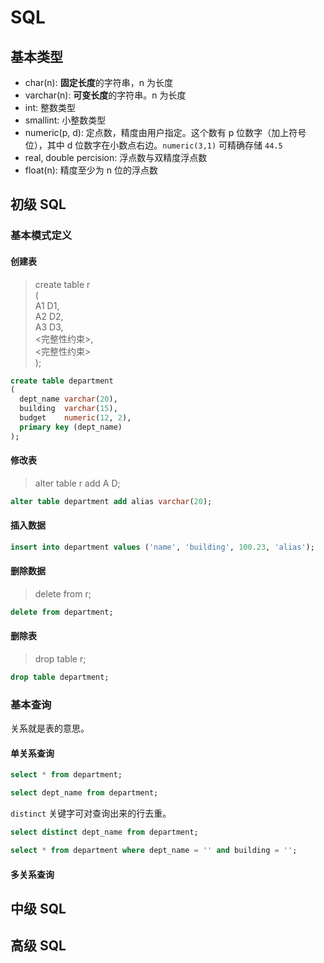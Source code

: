 # SQL #

## 基本类型 ##

* char(n): **固定长度**的字符串，n 为长度
* varchar(n): **可变长度**的字符串。n 为长度
* int: 整数类型
* smallint: 小整数类型
* numeric(p, d): 定点数，精度由用户指定。这个数有 p 位数字（加上符号位），其中 d
  位数字在小数点右边。`numeric(3,1)` 可精确存储 `44.5`
* real, double percision: 浮点数与双精度浮点数
* float(n): 精度至少为 n 位的浮点数

## 初级 SQL ##

### 基本模式定义 ###

#### 创建表 ####

> create table r<br>
> (<br>
>  A1    D1,<br>
>  A2    D2,<br>
>  A3    D3,<br>
>  <完整性约束>,<br>
>  <完整性约束><br>
> );<br>

```sql
create table department
(
  dept_name varchar(20),
  building  varchar(15),
  budget    numeric(12, 2),
  primary key (dept_name)
);
```

#### 修改表 ####

> alter table r add A D;

```sql
alter table department add alias varchar(20);
```

#### 插入数据 ####

```sql
insert into department values ('name', 'building', 100.23, 'alias');
```

#### 删除数据 ####

> delete from r;

```sql
delete from department;
```

#### 删除表 ####

> drop table r;

```sql
drop table department;
```

### 基本查询 ###

关系就是表的意思。

#### 单关系查询 ####

```sql
select * from department;
```

```sql
select dept_name from department;
```

`distinct` 关键字可对查询出来的行去重。

```sql
select distinct dept_name from department;
```

```sql
select * from department where dept_name = '' and building = '';
```

#### 多关系查询 ####

## 中级 SQL ##

## 高级 SQL ##

